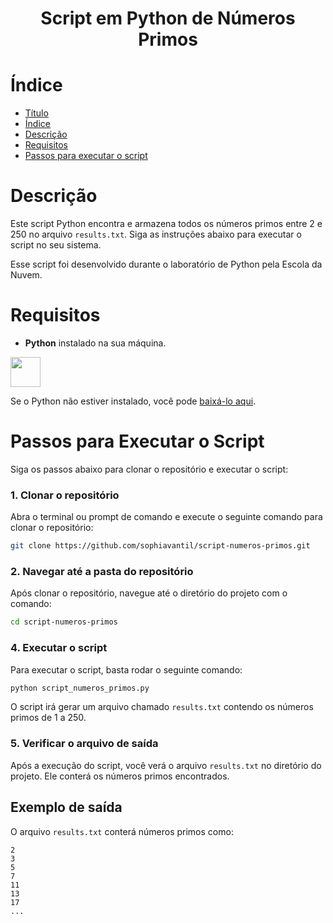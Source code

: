 <h1 align="center"> Script em Python de Números Primos </h1>

# Índice

- [Título](#Título)
- [Índice](#índice)
- [Descrição](#descrição)
- [Requisitos](#requisitos)
- [Passos para executar o script](#passos_para_executar_o_script)

# Descrição

Este script Python encontra e armazena todos os números primos entre 2 e 250 no arquivo `results.txt`. Siga as instruções abaixo para executar o script no seu sistema.

Esse script foi desenvolvido durante o laboratório de Python pela Escola da Nuvem. 

# Requisitos

- **Python** instalado na sua máquina.  
<img width="48" height="48" src="https://img.icons8.com/?size=100&id=13441&format=png&color=000000"/> 

  Se o Python não estiver instalado, você pode [baixá-lo aqui](https://www.python.org/downloads/).


# Passos para Executar o Script

Siga os passos abaixo para clonar o repositório e executar o script:

### 1. Clonar o repositório

Abra o terminal ou prompt de comando e execute o seguinte comando para clonar o repositório:

```bash
git clone https://github.com/sophiavantil/script-numeros-primos.git
```

### 2. Navegar até a pasta do repositório

Após clonar o repositório, navegue até o diretório do projeto com o comando:

```bash
cd script-numeros-primos
```

### 4. Executar o script

Para executar o script, basta rodar o seguinte comando:

```bash
python script_numeros_primos.py
```

O script irá gerar um arquivo chamado `results.txt` contendo os números primos de 1 a 250.


### 5. Verificar o arquivo de saída

Após a execução do script, você verá o arquivo `results.txt` no diretório do projeto. Ele conterá os números primos encontrados.


## Exemplo de saída

O arquivo `results.txt` conterá números primos como:

```
2
3
5
7
11
13
17
...
```


